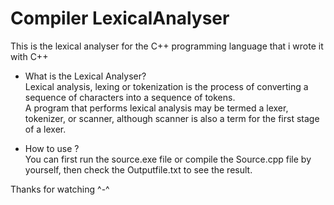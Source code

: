 # Compiler LexicalAnalyser
This is the lexical analyser for the C++ programming language that i wrote it with C++</br>

- What is the Lexical Analyser?</br>
Lexical analysis, lexing or tokenization is the process of converting a sequence of characters into a sequence of tokens.</br>A program that performs lexical analysis may be termed a lexer, tokenizer, or scanner, although scanner is also a term for the first stage of a lexer.</br>
 
- How to use ?</br>
You can first run the source.exe file or compile the Source.cpp file by yourself,
then check the Outputfile.txt to see the result.</br>

Thanks for watching ^-^

